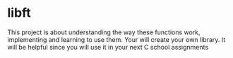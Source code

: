 # libft
This project is about understanding the way these functions work,
implementing and learning to use them. Your will create your own library. It will be
helpful since you will use it in your next C school assignments

